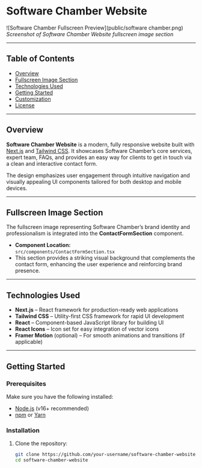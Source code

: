# Software Chamber Website

![Software Chamber Fullscreen Preview](public/software chamber.png)  
*Screenshot of Software Chamber Website fullscreen image section*

---

## Table of Contents

- [Overview](#overview)  
- [Fullscreen Image Section](#fullscreen-image-section)  
- [Technologies Used](#technologies-used)  
- [Getting Started](#getting-started)  
- [Customization](#customization)  
- [License](#license)  

---

## Overview

**Software Chamber Website** is a modern, fully responsive website built with [Next.js](https://nextjs.org/) and [Tailwind CSS](https://tailwindcss.com/). It showcases Software Chamber’s core services, expert team, FAQs, and provides an easy way for clients to get in touch via a clean and interactive contact form.

The design emphasizes user engagement through intuitive navigation and visually appealing UI components tailored for both desktop and mobile devices.

---

## Fullscreen Image Section

The fullscreen image representing Software Chamber’s brand identity and professionalism is integrated into the **ContactFormSection** component.

- **Component Location:**  
  `src/components/ContactFormSection.tsx`  
- This section provides a striking visual background that complements the contact form, enhancing the user experience and reinforcing brand presence.

---

## Technologies Used

- **Next.js** – React framework for production-ready web applications  
- **Tailwind CSS** – Utility-first CSS framework for rapid UI development  
- **React** – Component-based JavaScript library for building UI  
- **React Icons** – Icon set for easy integration of vector icons  
- **Framer Motion** (optional) – For smooth animations and transitions (if applicable)

---

## Getting Started

### Prerequisites

Make sure you have the following installed:

- [Node.js](https://nodejs.org/) (v16+ recommended)  
- [npm](https://www.npmjs.com/) or [Yarn](https://yarnpkg.com/)

### Installation

1. Clone the repository:
   ```bash
   git clone https://github.com/your-username/software-chamber-website.git
   cd software-chamber-website
